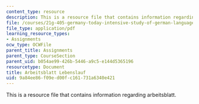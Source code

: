 ```yaml
---
content_type: resource
description: This is a resource file that contains information regarding arbeitsblatt.
file: /courses/21g-405-germany-today-intensive-study-of-german-language-and-culture-january-iap-2011/9a84ee86f09ed00fc161731a6340e421_MIT21G_405IAP11_at_lbnslf.pdf
file_type: application/pdf
learning_resource_types:
- Assignments
ocw_type: OCWFile
parent_title: Assignments
parent_type: CourseSection
parent_uid: b054ae99-426b-5446-a9c5-e144d5365196
resourcetype: Document
title: Arbeitsblatt Lebenslauf
uid: 9a84ee86-f09e-d00f-c161-731a6340e421
---
```

This is a resource file that contains information regarding arbeitsblatt.

